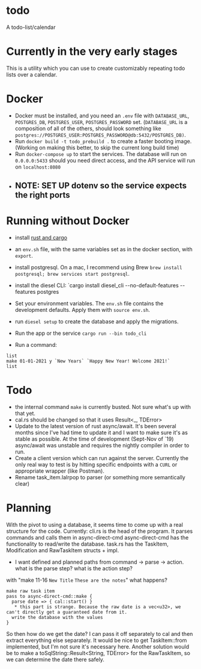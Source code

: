 # todo
A todo-list/calendar

# Currently in the very early stages
This is a utility which you can use to create customizably repeating todo lists over a calendar.

# Docker
* Docker must be installed, and you need an `.env` file with `DATABASE_URL`, `POSTGRES_DB`, `POSTGRES_USER`, `POSTGRES_PASSWORD` set. (`DATABASE_URL` is a composition of all of the others, should look something like `postgres://POSTGRES_USER:POSTGRES_PASSWORD@db:5432/POSTGRES_DB)`.
* Run `docker build -t todo_prebuild .` to create a faster booting image. (Working on making this better, to skip the current long build time)
* Run `docker-compose up` to start the services. The database will run on `0.0.0.0:5433` should you need direct access, and  the API service will run on `localhost:8080`
* ## NOTE: SET UP dotenv so the service expects the right ports

# Running without Docker
* install [rust and cargo](https://www.rust-lang.org/tools/install)
* an `env.sh` file, with the same variables set as in the docker section, with `export`.
* install postgresql. On a mac, I recommend using Brew `brew install postgresql; brew services start postgresql`.
* install the diesel CLI: `cargo install diesel_cli --no-default-features --features postgres
* Set your environment variables. The `env.sh` file contains the development defaults. Apply them with `source env.sh`.
* run `diesel setup` to create the database and apply the migrations.

* Run the app or the service `cargo run --bin todo_cli`
* Run a command:
```
list
make 01-01-2021 y `New Years` `Happy New Year! Welcome 2021!`
list
```

# Todo
* the internal command `make` is currently busted. Not sure what's up with that yet.
* cal.rs should be changed so that it uses Result<_, TDError>
* Update to the latest version of rust async/await. It's been several months since I've had time to update it and I want to make sure it's as stable as possible. At the time of development (Sept-Nov of `19) async/await was unstable and requires the nightly compiler in order to run.
* Create a client version which can run against the server. Currently the only real way to test is by hitting specific endpoints with a `CURL` or appropriate wrapper (like Postman).
* Rename task_item.lalrpop to parser (or something more semantically clear)

# Planning
With the pivot to using a database, it seems time to come up with a real structure for the code.
Currently:
cli.rs is the head of the program. It parses commands and calls them in async-direct-cmd
async-direct-cmd has the functionality to read/write the database.
task.rs has the TaskItem, Modification and RawTaskItem structs + impl.
* I want defined and planned paths from command -> parse -> action.
what is the parse step?
what is the action step?

with "make 11-16 `New Title` `These are the notes`" what happens?
```
make raw task item
pass to async-direct-cmd::make {
  parse date => { cal::start() }
   * this part is strange. Because the raw date is a vec<u32>, we can't directly get a guaranteed date from it.
  write the database with the values
}
```
So then how do we get the date? I can pass it off separately to cal and then extract everything else separately. It would be nice to get TaskItem::from<RawTaskItem> implemented, but I'm not sure it's necessary here. Another solution would be to make a toSqlString::Result<String, TDError> for the RawTaskItem, so we can determine the date there safely.